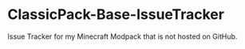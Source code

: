 # ClassicPack-Base-IssueTracker
Issue Tracker for my Minecraft Modpack that is not hosted on GitHub.
